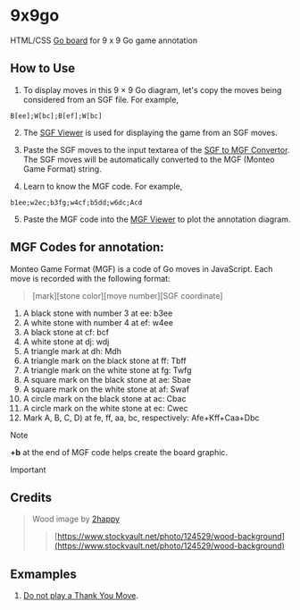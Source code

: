 # 9x9go
HTML/CSS [Go board](https://kietpawpan.github.io/9x9go/) for 9 x 9 Go game annotation

## How to Use
1. To display moves in this 9 &times; 9 Go diagram, let's copy the moves being considered   from an SGF file. For example,
```
B[ee];W[bc];B[ef];W[bc]
```
2. The [SGF Viewer](https://kietpawpan.github.io/9x9go/SGFviewer.html) is used for displaying the game from an SGF moves.
3. Paste the SGF moves to the input textarea of the [SGF to MGF Convertor](https://kietpawpan.github.io/9x9go/mgf.html). The SGF moves will be automatically converted to the MGF (Monteo Game Format) string.

4. Learn to know the MGF code. For example,
```
b1ee;w2ec;b3fg;w4cf;b5dd;w6dc;Acd
```
5. Paste the MGF code into the [MGF Viewer](https://kietpawpan.github.io/9x9go/MGFviewer.html) to plot the annotation diagram.
   
## MGF Codes for annotation:
Monteo Game Format (MGF) is a code of Go moves in JavaScript. Each move is recorded with the following format:
> [mark][stone color][move number][SGF coordinate]

1. A black stone with number 3 at ee: b3ee
2. A white stone with number 4 at ef: w4ee
3. A black stone at cf: bcf
4. A white stone at dj: wdj
5. A triangle mark at dh: Mdh
6. A triangle mark on the black stone at ff: Tbff
7. A triangle mark on the white stone at fg: Twfg
8. A square mark on the black stone at ae: Sbae
9. A square mark on the white stone at af: Swaf
10. A circle mark on the black stone at ac: Cbac
11. A circle mark on the white stone at ec: Cwec
12. Mark A, B, C, D) at fe, ff, aa, bc, respectively: Afe+Kff+Caa+Dbc

> [!NOTE]  
> __+b__ at the end of MGF code helps create the board graphic.

> [!IMPORTANT]  
> ## Credits
> > Wood image by [2happy](https://www.stockvault.net/user/profile/87395)
> > > [https://www.stockvault.net/photo/124529/wood-background](https://www.stockvault.net/photo/124529/wood-background) 
  
## Exmamples
1. [Do not play a Thank You Move](https://kietpawpan.github.io/9x9go/c001ThankYou.html).

